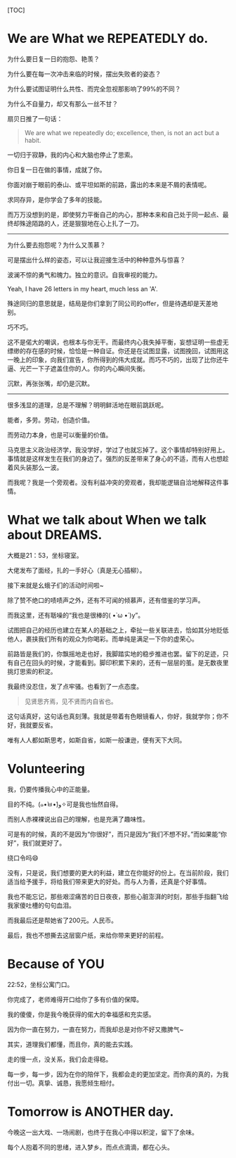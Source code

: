 [TOC]

# We are What we REPEATEDLY do.

为什么要日复一日的抱怨、艳羡？

为什么要在每一次冲击来临的时候，摆出失败者的姿态？

为什么要试图证明什么共性、而完全忽视那影响了99%的不同？

为什么不自量力，却又有那么一丝不甘？

扇贝日推了一句话：

> We are what we repeatedly do; excellence, then, is not an act but a habit.

一切归于寂静，我的内心和大脑也停止了思索。

你日复一日在做的事情，成就了你。

你面对崩于眼前的泰山、或平坦如斯的前路，露出的本来是不屑的表情呢。

求同存异，是你学会了多年的技能。

而万万没想到的是，即使努力平衡自己的内心，那种本来和自己处于同一起点、最终却殊途陌路的人，还是狠狠地在心上扎了一刀。

---

为什么要去抱怨呢？为什么又羡慕？

可是摆出什么样的姿态，可以让我迎接生活中的种种意外与惊喜？

波澜不惊的勇气和魄力。独立的意识。自我审视的能力。

Yeah, I have 26 letters in my heart, much less an 'A'.

殊途同归的意思就是，结局是你们拿到了同公司的offer，但是待遇却是天差地别。

巧不巧。

这不是偌大的嘲讽，也根本与你无干。而最终内心我失掉平衡，妄想证明一些虚无缥缈的存在感的时候，恰恰是一种自证。你还是在试图显露，试图挽回，试图用这一晚上的印象，向我们宣告，你所得到的伟大成就。而巧不巧的，出现了比你还牛逼、光芒一下子遮盖住你的人。你的内心瞬间失衡。

沉默，再张张嘴，却仍是沉默。

---

很多浅显的道理，总是不理解？明明鲜活地在眼前跳跃呢。

能者，多劳。劳动，创造价值。

而劳动力本身，也是可以衡量的价值。

马克思主义政治经济学，我没学好，学过了也就忘掉了。这个事情却特别好用上。事情就是这样发生在我们的身边了。强烈的反差带来了身心的不适，而有人也想趁着风头装那么一波。

而我呢？我是一个旁观者。没有利益冲突的旁观者，我却能逻辑自洽地解释这件事情。

# What we talk about When we talk about DREAMS.

大概是21：53，坐标寝室。

大佬发布了面经，扎的一手好心（真是无心插柳）。

接下来就是幺蛾子们的活动时间啦~

除了赞不绝口的啧啧声之外，还有不可闻的倾慕声，还有借鉴的学习声。

而我这里，还有聒噪的“我也是很棒的( •̀ ω •́ )y”。

试图把自己的经历也建立在某人的基础之上，牵扯一些关联进去，恰如其分地贬低他人，裹挟我们所有的观众为你喝彩。而单纯是满足一下你的虚荣心。

前路皆是我们的，你飘摇地走也好，我脚踏实地的稳步推进也罢。留下的足迹，只有自己在回头的时候，才能看到。脚印积累下来的，还有一层层的茧。是无数夜里挑灯思索的积淀。

我最终没忍住，发了点牢骚。也看到了一点态度。

> 见贤思齐焉，见不贤而内自省也。

这句话真好，这句话也真刻薄。我就是带着有色眼镜看人，你好，我就学你；你不好，我就要反省。

唯有人人都如斯思考，如斯自省，如斯一般谦逊，便有天下大同。

# Volunteering

我，仍要传播我心中的正能量。

目的不纯。(๑•̀ㅂ•́)و✧可是我也怡然自得。

而别人赤裸裸说出自己的理解，也是充满了趣味性。

可是有的时候，真的不是因为“你很好”，而只是因为“我们不想不好。”而如果能“你好”，我们就更好了。

绕口令吗😄

没有，只是说，我们想要的更大的利益，建立在你能好的份上。在当前阶段，我们适当给予援手，将给我们带来更大的好处。而与人为善，还真是个好事情。

我也不能忘记，那些艰涩痛苦的日日夜夜，那些心脏澎湃的时刻，那些手指翻飞给我家傻吐槽的句句血泪。

而我最后还是帮她省了200元。人民币。

最后，我也不想撕去这层窗户纸，来给你带来更好的前程。

# Because of YOU

22:52，坐标公寓门口。

你完成了，老师难得开口给你了多有价值的保障。

我的傻傻，你是我今晚获得的偌大的幸福感和充实感。

因为你一直在努力，一直在努力，而我却总是对你不好又撒脾气~

其实，道理我们都懂，而且你，真的能去实践。

走的慢一点，没关系，我们会走得稳。

每一步，每一步，因为在你的陪伴下，我都会走的更加坚定。而你真的真的，为我付出一切。真挚、诚恳，我愿倾生相付。

# Tomorrow is ANOTHER day.

今晚这一出大戏、一场闹剧，也终于在我心中得以积淀，留下了余味。

每个人抱着不同的思绪，进入梦乡。而点点滴滴，都在心头。